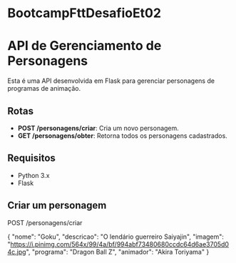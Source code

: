 # BootcampFttDesafioEt02

# API de Gerenciamento de Personagens

Esta é uma API desenvolvida em Flask para gerenciar personagens de programas de animação.

## Rotas

- **POST /personagens/criar**: Cria um novo personagem.
- **GET /personagens/obter**: Retorna todos os personagens cadastrados.

## Requisitos

- Python 3.x
- Flask

## Criar um personagem

POST /personagens/criar

{
    "nome": "Goku",
    "descricao": "O lendário guerreiro Saiyajin",
    "imagem": "https://i.pinimg.com/564x/99/4a/bf/994abf73480680ccdc64d6ae3705d04c.jpg",
    "programa": "Dragon Ball Z",
    "animador": "Akira Toriyama"
}

